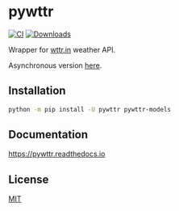 # pywttr

[![CI](https://github.com/monosans/pywttr/actions/workflows/ci.yml/badge.svg)](https://github.com/monosans/pywttr/actions/workflows/ci.yml)
[![Downloads](https://static.pepy.tech/badge/pywttr)](https://pepy.tech/project/pywttr)

Wrapper for [wttr.in](https://wttr.in) weather API.

Asynchronous version [here](https://github.com/monosans/aiopywttr).

## Installation

```bash
python -m pip install -U pywttr pywttr-models
```

## Documentation

<https://pywttr.readthedocs.io>

## License

[MIT](https://github.com/monosans/pywttr/blob/main/LICENSE)
